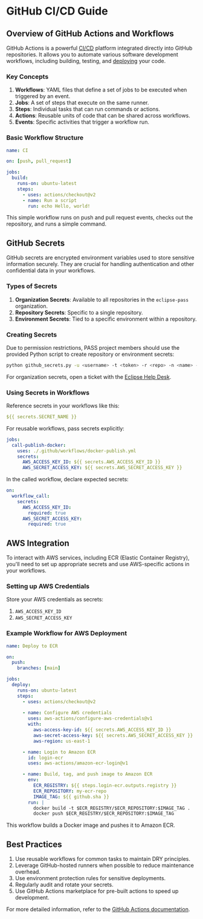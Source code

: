 # GitHub CI/CD Guide

## Overview of GitHub Actions and Workflows

GitHub Actions is a powerful [CI/CD](./github-cicd.md) platform integrated directly into GitHub repositories. It allows you to automate various software development workflows, including building, testing, and [deploying](./README.md) your code.

### Key Concepts

1. **Workflows**: YAML files that define a set of jobs to be executed when triggered by an event.
2. **Jobs**: A set of steps that execute on the same runner.
3. **Steps**: Individual tasks that can run commands or actions.
4. **Actions**: Reusable units of code that can be shared across workflows.
5. **Events**: Specific activities that trigger a workflow run.

### Basic Workflow Structure

```yaml
name: CI

on: [push, pull_request]

jobs:
  build:
    runs-on: ubuntu-latest
    steps:
      - uses: actions/checkout@v2
      - name: Run a script
        run: echo Hello, world!
```

This simple workflow runs on push and pull request events, checks out the repository, and runs a simple command.

## GitHub Secrets

GitHub secrets are encrypted environment variables used to store sensitive information securely. They are crucial for handling authentication and other confidential data in your workflows.

### Types of Secrets

1. **Organization Secrets**: Available to all repositories in the `eclipse-pass` organization.
2. **Repository Secrets**: Specific to a single repository.
3. **Environment Secrets**: Tied to a specific environment within a repository.

### Creating Secrets

Due to permission restrictions, PASS project members should use the provided Python script to create repository or environment secrets:

```bash
python github_secrets.py -u <username> -t <token> -r <repo> -n <name> -v <value> [-e <environment>]
```

For organization secrets, open a ticket with the [Eclipse Help Desk](https://gitlab.eclipse.org/eclipsefdn/helpdesk).

### Using Secrets in Workflows

Reference secrets in your workflows like this:

```yaml
${{ secrets.SECRET_NAME }}
```

For reusable workflows, pass secrets explicitly:

```yaml
jobs:
  call-publish-docker:
    uses: ./.github/workflows/docker-publish.yml
    secrets:
      AWS_ACCESS_KEY_ID: ${{ secrets.AWS_ACCESS_KEY_ID }}
      AWS_SECRET_ACCESS_KEY: ${{ secrets.AWS_SECRET_ACCESS_KEY }}
```

In the called workflow, declare expected secrets:

```yaml
on:
  workflow_call:
    secrets:
      AWS_ACCESS_KEY_ID:
        required: true
      AWS_SECRET_ACCESS_KEY:
        required: true
```

## AWS Integration

To interact with AWS services, including ECR (Elastic Container Registry), you'll need to set up appropriate secrets and use AWS-specific actions in your workflows.

### Setting up AWS Credentials

Store your AWS credentials as secrets:

1. `AWS_ACCESS_KEY_ID`
2. `AWS_SECRET_ACCESS_KEY`

### Example Workflow for AWS Deployment

```yaml
name: Deploy to ECR

on:
  push:
    branches: [main]

jobs:
  deploy:
    runs-on: ubuntu-latest
    steps:
      - uses: actions/checkout@v2
      
      - name: Configure AWS credentials
        uses: aws-actions/configure-aws-credentials@v1
        with:
          aws-access-key-id: ${{ secrets.AWS_ACCESS_KEY_ID }}
          aws-secret-access-key: ${{ secrets.AWS_SECRET_ACCESS_KEY }}
          aws-region: us-east-1

      - name: Login to Amazon ECR
        id: login-ecr
        uses: aws-actions/amazon-ecr-login@v1

      - name: Build, tag, and push image to Amazon ECR
        env:
          ECR_REGISTRY: ${{ steps.login-ecr.outputs.registry }}
          ECR_REPOSITORY: my-ecr-repo
          IMAGE_TAG: ${{ github.sha }}
        run: |
          docker build -t $ECR_REGISTRY/$ECR_REPOSITORY:$IMAGE_TAG .
          docker push $ECR_REGISTRY/$ECR_REPOSITORY:$IMAGE_TAG

```

This workflow builds a Docker image and pushes it to Amazon ECR.

## Best Practices

1. Use reusable workflows for common tasks to maintain DRY principles.
2. Leverage GitHub-hosted runners when possible to reduce maintenance overhead.
3. Use environment protection rules for sensitive deployments.
4. Regularly audit and rotate your secrets.
5. Use GitHub Actions marketplace for pre-built actions to speed up development.

For more detailed information, refer to the [GitHub Actions documentation](https://docs.github.com/en/actions).
```